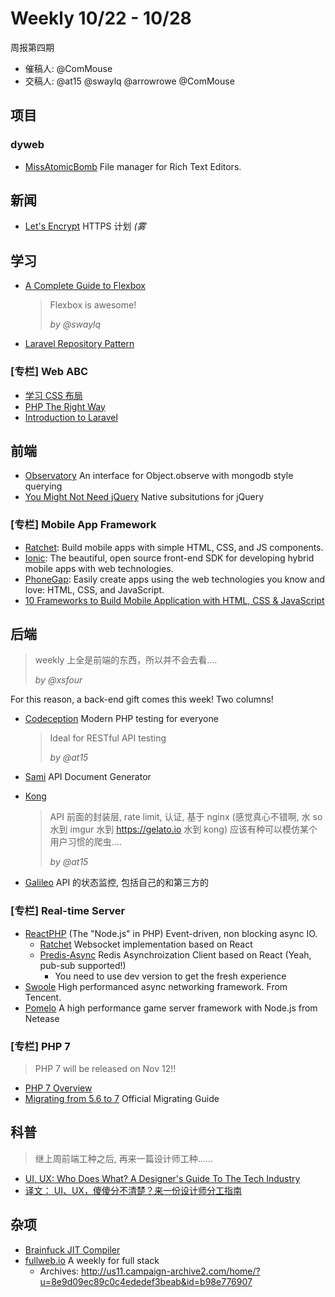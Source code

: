 # Weekly 10/22 - 10/28

周报第四期

- 催稿人: @ComMouse
- 交稿人: @at15 @swaylq @arrowrowe @ComMouse

## 项目

### dyweb

- [MissAtomicBomb](https://github.com/at15/MissAtomicBomb) File manager for Rich Text Editors.

## 新闻

- [Let's Encrypt](https://letsencrypt.org/) HTTPS 计划 *(雾*

## 学习

- [A Complete Guide to Flexbox](https://css-tricks.com/snippets/css/a-guide-to-flexbox/)

    > Flexbox is awesome!
    >
    > *by @swaylq*

- [Laravel Repository Pattern](http://vegibit.com/laravel-repository-pattern/)

### [专栏] Web ABC

- [学习 CSS 布局](http://zh.learnlayout.com/)
- [PHP The Right Way](http://www.phptherightway.com/)
- [Introduction to Laravel](http://laravelbook.com/laravel-introduction/)

## 前端

- [Observatory](https://github.com/mikesizz/observatory) An interface for Object.observe with mongodb style querying
- [You Might Not Need jQuery](http://youmightnotneedjquery.com/) Native subsitutions for jQuery

### [专栏] Mobile App Framework

- [Ratchet](http://goratchet.com/): Build mobile apps with simple HTML‚ CSS‚ and JS components.
- [Ionic](http://ionicframework.com/): The beautiful, open source front-end SDK for developing hybrid mobile apps with web technologies.
- [PhoneGap](http://phonegap.com/): Easily create apps using the web technologies you know and love: HTML, CSS, and JavaScript.
- [10 Frameworks to Build Mobile Application with HTML, CSS & JavaScript](http://www.hongkiat.com/blog/mobile-frameworks/)

## 后端

> weekly 上全是前端的东西，所以并不会去看....
>
> *by @xsfour*

For this reason, a back-end gift comes this week! Two columns!

- [Codeception](https://github.com/Codeception/Codeception) Modern PHP testing for everyone

    >Ideal for RESTful API testing
    >
    >*by @at15*

- [Sami](https://github.com/FriendsOfPHP/Sami) API Document Generator
- [Kong](https://github.com/Mashape/kong/)

    > API 前面的封装层, rate limit, 认证, 基于 nginx (感觉真心不错啊, 水 so 水到 imgur 水到 https://gelato.io 水到 kong) 应该有种可以模仿某个用户习惯的爬虫....
    >
    > *by @at15*

- [Galileo](https://www.apianalytics.com/) API 的状态监控, 包括自己的和第三方的

### [专栏] Real-time Server

- [ReactPHP](http://reactphp.org/) (The "Node.js" in PHP) Event-driven, non blocking async IO.
    - [Ratchet](http://socketo.me/) Websocket implementation based on React
    - [Predis-Async](https://github.com/nrk/predis-async) Redis Asynchroization Client based on React (Yeah, pub-sub supported!)
        - You need to use dev version to get the fresh experience
- [Swoole](http://www.swoole.com/) High performanced async networking framework. From Tencent.
- [Pomelo](http://pomelo.netease.com/) A high performance game server framework with Node.js from Netease

### [专栏] PHP 7

> PHP 7 will be released on Nov 12!!

- [PHP 7 Overview](https://github.com/tpunt/PHP7-Reference)
- [Migrating from 5.6 to 7](http://php.net/manual/zh/migration70.php) Official Migrating Guide

## 科普

> 继上周前端工种之后, 再来一篇设计师工种......

- [UI, UX: Who Does What? A Designer's Guide To The Tech Industry](http://www.fastcodesign.com/3032719/ui-ux-who-does-what-a-designers-guide-to-the-tech-industry#rd?sukey=66d4519b2d3854cdafcd2915e190b65e2b0da63560d8e66b02790c4978f937953cf337d40623c3142f2d57379244fb3a)
- [译文： UI、UX，傻傻分不清楚？来一份设计师分工指南](http://mp.weixin.qq.com/s?__biz=MjM5NTMzNzg3NA==&mid=209995928&idx=1&sn=e43f829c4863bdafb16e0b2dc3f9401f&scene=23&srcid=1012xAdwIg35dDASVaygmGtw#rd)

## 杂项

- [Brainfuck JIT Compiler](https://github.com/nickdesaulniers/bf_interpreter_jit_compiler)
- [fullweb.io](http://fullweb.io/) A weekly for full stack
    - Archives: http://us11.campaign-archive2.com/home/?u=8e9d09ec89c0c4ededef3beab&id=b98e776907
